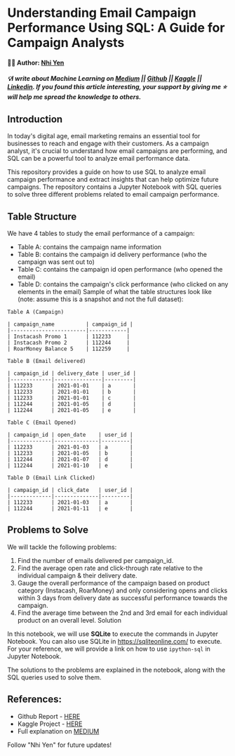 # Understanding Email Campaign Performance Using SQL: A Guide for Campaign Analysts

#### 🧑‍🏫 Author: [Nhi Yen](https://www.linkedin.com/in/yennhi95zz/)
##### 💡I write about Machine Learning on [Medium](https://medium.com/@yennhi95zz) || [Github](https://github.com/yennhi95zz) || [Kaggle](https://www.kaggle.com/nhiyen/code) || [Linkedin](https://www.linkedin.com/in/yennhi95zz/). If you found this article interesting, your support by giving me ⭐ will help me spread the knowledge to others.

## Introduction

In today's digital age, email marketing remains an essential tool for businesses to reach and engage with their customers. As a campaign analyst, it's crucial to understand how email campaigns are performing, and SQL can be a powerful tool to analyze email performance data.

This repository provides a guide on how to use SQL to analyze email campaign performance and extract insights that can help optimize future campaigns. The repository contains a Jupyter Notebook with SQL queries to solve three different problems related to email campaign performance.

## Table Structure
We have 4 tables to study the email performance of a campaign:

- Table A: contains the campaign name information
- Table B: contains the campaign id delivery performance (who the campaign was sent out to)
- Table C: contains the campaign id open performance (who opened the email)
- Table D: contains the campaign's click performance (who clicked on any elements in the email)
Sample of what the table structures look like (note: assume this is a snapshot and not the full dataset):

```
Table A (Campaign)

| campaign_name          | campaign_id |
|------------------------|------------|
| Instacash Promo 1      | 112233     |
| Instacash Promo 2      | 112244     |
| RoarMoney Balance 5    | 112259     |

Table B (Email delivered)

| campaign_id | delivery_date | user_id |
|-------------|---------------|---------|
| 112233      | 2021-01-01    | a       |
| 112233      | 2021-01-01    | b       |
| 112233      | 2021-01-01    | c       |
| 112244      | 2021-01-05    | d       |
| 112244      | 2021-01-05    | e       |

Table C (Email Opened)

| campaign_id | open_date    | user_id |
|-------------|--------------|---------|
| 112233      | 2021-01-03   | a       |
| 112233      | 2021-01-05   | b       |
| 112244      | 2021-01-07   | d       |
| 112244      | 2021-01-10   | e       |

Table D (Email Link Clicked)

| campaign_id | click_date   | user_id |
|-------------|--------------|---------|
| 112233      | 2021-01-03   | a       |
| 112244      | 2021-01-11   | e       |

```

## Problems to Solve
We will tackle the following problems:

1. Find the number of emails delivered per campaign_id.
2. Find the average open rate and click-through rate relative to the individual campaign & their delivery date.
3. Gauge the overall performance of the campaign based on product category (Instacash, RoarMoney) and only considering opens and clicks within 3 days from delivery date as successful performance towards the campaign.
4. Find the average time between the 2nd and 3rd email for each individual product on an overall level.
Solution

In this notebook, we will use **SQLite** to execute the commands in Jupyter Notebook. You can also use SQLite in https://sqliteonline.com/ to execute. For your reference, we will provide a link on how to use `ipython-sql` in Jupyter Notebook.

The solutions to the problems are explained in the notebook, along with the SQL queries used to solve them.

## References:
- Github Report - [HERE](https://github.com/yennhi95zz/email-campaign-performance-analysis-with-sql)
- Kaggle Project - [HERE](https://www.kaggle.com/nhiyen/email-campaign-performance-analysis-with-sql)
- Full explanation on [MEDIUM](https://medium.com/@yennhi95zz/understanding-email-campaign-performance-using-sql-a-guide-for-campaign-analysts-6407b9a60f98)

Follow "Nhi Yen" for future updates!
```
